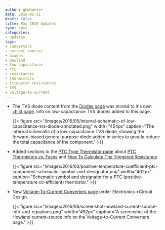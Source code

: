 ```yaml
---
author: gbmhunter
date: 2016-05-31
draft: false
title: May 2016 Updates
type: post
categories:
- Updates
tags:
- converters
- current sources
- diodes
- Howland
- low capacitance
- PTC
- resistances
- thermistors
- triggered resistances
- TVS
- voltage-to-current
---
```


* The TVS diode content from the [Diodes page](/electronics/components/diodes) was moved to it's own [child page](/electronics/components/diodes/tvs-diodes). Info on low-capacitance TVS diodes added to this page.  

    {{< figure src="/images/2016/05/internal-schematic-of-low-capacitance-tvs-diode-annotated.png" width="454px" caption="The internal schematic of a low-capacitance TVS diode, showing the forward-biased general purpose diode added in series to greatly reduce the total capacitance of the component." >}}  

* Added sections to the [PTC Type Thermistor page](/electronics/components/circuit-protection/ptc-type-thermistor) about [PTC Thermistors vs. Fuses](/electronics/components/circuit-protection/ptc-type-thermistor#ptc-thermistors-vs-fuses) and [How To Calculate The Triggered Resistance](/electronics/components/circuit-protection/ptc-type-thermistor#how-to-calculate-the-triggered-resistance).  

    {{< figure src="/images/2016/03/positive-temperature-coefficient-ptc-component-schematic-symbol-and-designator.png" width="402px" caption="Schematic symbol and designator for a PTC (positive-temperature co-efficient) thermistor." >}}  

* New [Voltage-To-Current Converters page](/electronics/circuit-design/voltage-to-current-converters) under Electronics->Circuit Design.  

    {{< figure src="/images/2016/06/screenshot-howland-current-source-info-and-equations.png" width="492px" caption="A screenshot of the Howland current-source info on the Voltage-to-Current Converters page." >}}

